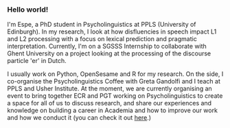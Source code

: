 
<!--
**erbadaya/erbadaya** is a ✨ _special_ ✨ repository because its `README.md` (this file) appears on your GitHub profile.

Here are some ideas to get you started:

- 🔭 I’m currently working on ...
- 🌱 I’m currently learning ...
- 👯 I’m looking to collaborate on ...
- 🤔 I’m looking for help with ...
- 💬 Ask me about ...
- 📫 How to reach me: ...
- 😄 Pronouns: ...
- ⚡ Fun fact: ...
-->

### Hello world!

I'm Espe, a PhD student in Psycholinguistics at PPLS (University of Edinburgh). In my research, I look at how disfluencies in speech impact L1 and L2 processing with a focus on lexical prediction and pragmatic interpretation. Currently, I'm on a SGSSS Internship to collaborate with Ghent University on a project looking at the processing of the discourse particle 'er' in Dutch.

I usually work on Python, OpenSesame and R for my research. On the side, I co-organise the Psycholinguistics Coffee with Greta Gandolfi and I teach at PPLS and Usher Institute. At the moment, we are currently organising an event to bring together ECR and PGT working on Psycholinguistics to create a space for all of us to discuss research, and share our experiences and knowledge on building a career in Academia and how to improve our work and how we conduct it (you can check it out [here](https://linkedi2022.github.io/).) 



